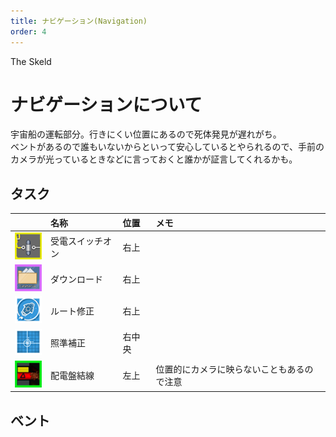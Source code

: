 ```yaml
---
title: ナビゲーション(Navigation)
order: 4
---
```


<ImageCard height='auto' width='auto' src="../../assets/map_sk_base.png">
    The Skeld
</ImageCard>

# ナビゲーションについて
宇宙船の運転部分。行きにくい位置にあるので死体発見が遅れがち。  
ベントがあるので誰もいないからといって安心しているとやられるので、手前のカメラが光っているときなどに言っておくと誰かが証言してくれるかも。

## タスク
| | 名称 | 位置 | メモ |
| :-- | :-- | :-- | :-- |
| ![](../../assets/task_ele_recv.png) | 受電スイッチオン | 右上 |  |
| ![](../../assets/task_dl_up.png) | ダウンロード | 右上 |  |
| ![](../../assets/task_nav_route.png) | ルート修正 | 右上 |  |
| ![](../../assets/task_nav_trigger.png) | 照準補正 | 右中央 |  |
| ![](../../assets/task_line2.png) | 配電盤結線 | 左上 | 位置的にカメラに映らないこともあるので注意 |


## ベント

